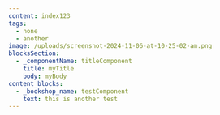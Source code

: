 ```yaml
---
content: index123
tags:
  - none
  - another
image: /uploads/screenshot-2024-11-06-at-10-25-02-am.png
blocksSection:
  - _componentName: titleComponent
    title: myTitle
    body: myBody
content_blocks:
  - _bookshop_name: testComponent
    text: this is another test
---
```

